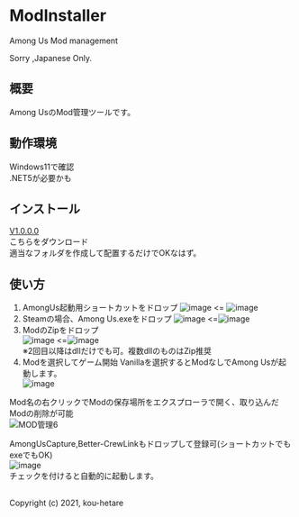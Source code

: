 # ModInstaller
Among Us Mod management

Sorry ,Japanese Only.

## 概要
Among UsのMod管理ツールです。

## 動作環境
Windows11で確認<BR>
.NET5が必要かも

## インストール
 [V1.0.0.0](https://github.com/kou-hetare/ModInstaller/releases/download/V1.0.0.0/ModInstaller.exe)  
 こちらをダウンロード  
 適当なフォルダを作成して配置するだけでOKなはず。

## 使い方
1. AmongUs起動用ショートカットをドロップ
 ![image](https://user-images.githubusercontent.com/96226646/146636362-f9e24769-b262-4cec-b34b-40d90369045c.png)
 <=
 ![image](https://user-images.githubusercontent.com/96226646/146636380-7ca89cf7-8239-4680-b4f0-4b8d85943c9d.png)  
1. Steamの場合、Among Us.exeをドロップ
 ![image](https://user-images.githubusercontent.com/96226646/146636418-0b4f1cf3-b746-4a3d-bbf2-58de9cf28111.png)
 <=![image](https://user-images.githubusercontent.com/96226646/146636475-5292fe9e-d07d-4728-867e-d25f032da345.png)  
1. ModのZipをドロップ<br>
 ![image](https://user-images.githubusercontent.com/96226646/146636438-5e2ce4c8-7152-4011-a9e8-c914bae3ff4a.png)
 <=![image](https://user-images.githubusercontent.com/96226646/146636463-9b59e82b-a88e-4370-8e28-cd24edcd7935.png)  
 ※2回目以降はdllだけでも可。複数dllのものはZip推奨  
1. Modを選択してゲーム開始
 Vanillaを選択するとModなしでAmong Usが起動します。  
 ![image](https://user-images.githubusercontent.com/96226646/146636528-786d6245-54af-4671-b445-9c1089e5e214.png)  
                                                                                                                    
Mod名の右クリックでModの保存場所をエクスプローラで開く、取り込んだModの削除が可能  
 ![MOD管理6](https://user-images.githubusercontent.com/96226646/146636667-fae93ef7-b934-4bf1-9d4a-ec39e48e99bf.png)  

AmongUsCapture,Better-CrewLinkもドロップして登録可(ショートカットでもexeでもOK)  
![image](https://user-images.githubusercontent.com/96226646/146636890-70b3a443-a615-46d9-afc7-45c7749a368e.png)  
チェックを付けると自動的に起動します。

## 
Copyright (c) 2021, kou-hetare

